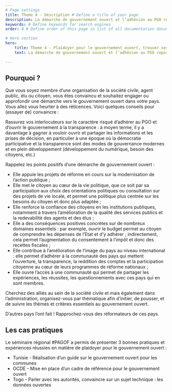 ```yaml
---
# Page settings
title: Theme 4 - Description # Define a title of your page
description: La démarche de gouvernement ouvert et l’adhésion au PGO reposent toutes deux sur une entente et une volonté commune de la société civile et de l’administration. Au-delà de ces objectifs communs et partagés, cela nécessite une structuration interne de la société civile et de l’administration autour du gouvernement ouvert et de l’adhésion au PGO. # Define a description of your page
keywords: # Define keywords for search engines
order: 4 # Define order of this page in list of all documentation documents

# Hero section
hero:
    title: Theme 4 - Plaidoyer pour le gouvernement ouvert, trouver ses alliés et les convaincre
    text: La démarche de gouvernement ouvert et l’adhésion au PGO reposent toutes deux sur une entente et une volonté commune de la société civile et de l’administration. Au-delà de ces objectifs communs et partagés, cela nécessite une structuration interne de la société civile et de l’administration autour du gouvernement ouvert et de l’adhésion au PGO.
    
---
```


## Pourquoi ?

Que vous soyez membre d’une organisation de la société civile, agent public, élu ou citoyen, vous êtes convaincu et souhaitez engager ou approfondir une démarche vers le gouvernement ouvert dans votre pays. Vous allez vous heurter à des réticences. Voici quelques conseils pour (essayer de) convaincre : 

Rassurez vos interlocuteurs sur le caractère risqué d’adhérer au PGO et d’ouvrir le gouvernement à la transparence : à moyen terme, il y a davantage à gagner à vouloir ouvrir et partager les informations et les prises de décision, en particulier à une époque où la démocratie participative et la transparence sont des modes de gouvernance modernes et en plein développement (développement du numérique, besoin des citoyens, etc.)

Rappelez les points positifs d’une démarche de gouvernement ouvert : 

* Elle appuie les projets de réforme en cours sur la modernisation de l’action publique ;
* Elle met le citoyen au cœur de la vie politique, que ce soit par sa participation aux choix des orientations politiques ou consultation sur des projets de vie locale, et permet une politique plus centrée sur les besoins du citoyen et donc plus adaptée ;
* Elle renforce la confiance des citoyens en les institutions publiques, notamment à travers l’amélioration de la qualité des services publics et la redevabilité des agents et des élus ;
* Elle a des conséquences positives concrètes sur de nombreux domaines essentiels : par exemple, ouvrir le budget permet au citoyen de comprendre les dépenses de l’Etat et d’y adhérer ; indirectement, cela permet l’augmentation du consentement à l’impôt et donc des recettes fiscales ; 
* Elle contribue à l’amélioration de l’image du pays au niveau international : elle permet d’adhérer à la communauté des pays qui mettent l’ouverture, la transparence, la reddition des comptes et la participation citoyenne au cœur de leurs programmes de réforme nationaux ; 
* Elle ouvre l’accès à une communauté qui permet de partager les expériences, les réussites, les questionnements avec ces pays qui en sont membres.

Cherchez des alliés au sein de la société civile et mais également dans l’administration, organisez-vous par thématique afin d’initier, de pousser, et de suivre les thèmes et critères essentiels au gouvernement ouvert.

D’autres pays l’ont fait ! Rapprochez-vous des réformateurs de ces pays. 

## Les cas pratiques

Le séminaire régional #PAGOF a permis de présenter 3 bonnes pratiques et expériences réussies en matière de plaidoyer pour le gouvernement ouvert :

* Tunisie - Réalisation d’un guide sur le gouvernement ouvert pour les communes 
* OCDE - Mise en place d’un cadre de référence pour le gouvernement ouvert
* Togo - Parler avec les autorités, convaincre sur un sujet technique : les données ouvertes 
